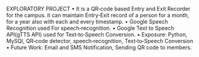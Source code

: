 EXPLORATORY PROJECT 
• It is a QR‑code based Entry and Exit Recorder for the campus. it can maintain Entry‑Exit record of a person for a month, for a year also with each
and every timestamp.
• Google Speech Recognition used For speech‑recognition.
• Google Text to Speech API(gTTS API) used for Text‑to‑Speech Conversion.
• Exposure: Python, MySQl, QR‑code detector, speech‑recognition, Text‑to‑Speech Conversion
• Future Work: Email and SMS Notification, Sending QR code to members.

